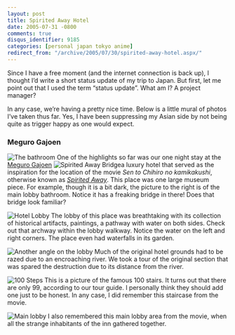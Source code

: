 ```yaml
---
layout: post
title: Spirited Away Hotel
date: 2005-07-31 -0800
comments: true
disqus_identifier: 9185
categories: [personal japan tokyo anime]
redirect_from: "/archive/2005/07/30/spirited-away-hotel.aspx/"
---
```


Since I have a free moment (and the internet connection is back up), I thought I’d write a short status update of my trip to Japan. But first, let me point out that I used the term “status update”. What am I? A
project manager?

In any case, we’re having a pretty nice time. Below is a little mural of photos I’ve taken thus far. Yes, I have been suppressing my Asian side by not being quite as trigger happy as one would expect.

### Meguro Gajoen
![The bathroom](https://user-images.githubusercontent.com/19977/30784699-38c54f96-a10f-11e7-8eba-716858f3a4f5.jpg)
One of the highlights so far was our one night stay at the [Meguro Gajoen](http://www.megurogajoen.co.jp/) ![Spirited Away
Bridge](https://haacked.com/images/SpiritedAwayBridge.jpg)a luxury hotel that served as the inspiration for the location of the movie *Sen to Chihiro no kamikakushi*, otherwise known as *[Spirited Away](http://www.imdb.com/title/tt0245429/)*. This place was one large
museum piece. For example, though it is a bit dark, the picture to the right is of the main lobby bathroom. Notice it has a freaking bridge in there! Does that bridge look familiar?

![Hotel Lobby](https://user-images.githubusercontent.com/19977/30784723-8c3ab6b6-a10f-11e7-9b60-39f1cf4efdf6.jpg)
The lobby of this place was breathtaking with its collection of historical artifacts, paintings, a pathway with water on both sides.
Check out that archway within the lobby walkway. Notice the water on the left and right corners. The place even had waterfalls in its garden.

![Another angle on the lobby](https://user-images.githubusercontent.com/19977/30784739-bc13ef92-a10f-11e7-999d-9ce659d9584b.jpg)
Much of the original hotel grounds had to be razed due to an encroaching river. We took a tour of the original section that was spared the destruction due to its distance from the river.

![100 Steps](https://user-images.githubusercontent.com/19977/30784748-eb5b7356-a10f-11e7-9c9c-fd12c8f9dc89.jpg)
This is a picture of the famous 100 stairs. It turns out that there are only 99, according to our tour guide. I personally think
they should add one just to be honest. In any case, I did remember this staircase from the movie.

![Main lobby](https://user-images.githubusercontent.com/19977/30784752-26ad2a76-a110-11e7-9de3-8942054e0947.jpg)
I also remembered this main lobby area from the movie, when all the strange inhabitants of the inn gathered together.
